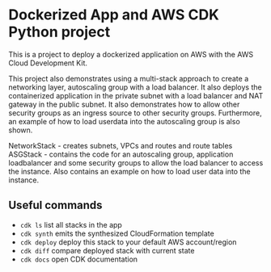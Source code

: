 # Dockerized App and AWS CDK Python project

This is a project to deploy a dockerized application on AWS with the AWS Cloud Development Kit.

This project also demonstrates using a multi-stack approach to create a networking layer, autoscaling group with a load balancer.
It also deploys the containerized application in the private subnet with a load balancer and NAT gateway in the public subnet.
It also demonstrates how to allow other security groups as an ingress source to other security groups.
Furthermore, an example of how to load userdata into the autoscaling group is also shown.


NetworkStack - creates subnets, VPCs and routes and route tables
ASGStack - contains the code for an autoscaling group, application loadbalancer
and some security groups to allow the load balancer to access the instance.  Also
contains an example on how to load user data into the instance.


## Useful commands

 * `cdk ls`          list all stacks in the app
 * `cdk synth`       emits the synthesized CloudFormation template
 * `cdk deploy`      deploy this stack to your default AWS account/region
 * `cdk diff`        compare deployed stack with current state
 * `cdk docs`        open CDK documentation
